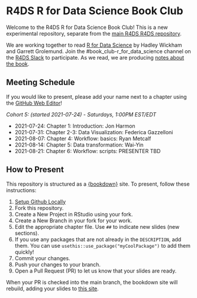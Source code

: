 # R4DS R for Data Science Book Club

Welcome to the R4DS R for Data Science Book Club!
This is a new experimental repository, separate from the [main R4DS R4DS repository](https://github.com/r4ds/bookclub-R_for_Data_Science).

We are working together to read [R for Data Science](https://r4ds.had.co.nz/) by Hadley Wickham and Garrett Grolemund.
Join the #book_club-r_for_data_science channel on the [R4DS Slack](https://r4ds.io/join) to participate.
As we read, we are producing [notes about the book](https://r4ds.github.io/bookclub-r4ds/).

## Meeting Schedule

If you would like to present, please add your name next to a chapter using the [GitHub Web Editor](https://youtu.be/d41oc2OMAuI)!

*Cohort 5: (started 2021-07-24) - Saturdays, 1:00PM EST/EDT*

- 2021-07-24: Chapter 1: Introduction: Jon Harmon
- 2021-07-31: Chapter 2-3: Data Visualization: Federica Gazzelloni
- 2021-08-07: Chapter 4: Workflow: basics: Ryan Metcalf
- 2021-08-14: Chapter 5: Data transformation:  Wai-Yin
- 2021-08-21: Chapter 6: Workflow: scripts:  PRESENTER TBD

## How to Present

This repository is structured as a [{bookdown}](https://CRAN.R-project.org/package=bookdown) site.
To present, follow these instructions:

1. [Setup Github Locally](https://www.youtube.com/watch?v=hNUNPkoledI)
2. Fork this repository.
3. Create a New Project in RStudio using your fork.
4. Create a New Branch in your fork for your work.
5. Edit the appropriate chapter file. Use `##` to indicate new slides (new sections).
6. If you use any packages that are not already in the `DESCRIPTION`, add them. You can use `usethis::use_package("myCoolPackage")` to add them quickly!
7. Commit your changes.
8. Push your changes to your branch.
9. Open a Pull Request (PR) to let us know that your slides are ready.

When your PR is checked into the main branch, the bookdown site will rebuild, adding your slides to [this site](https://r4ds.github.io/bookclub-URL/).
